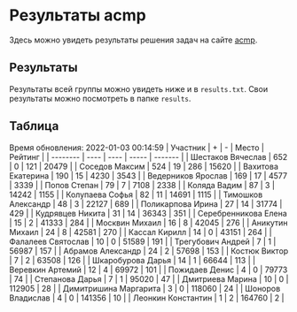 # Результаты acmp
Здесь можно увидеть результаты решения задач на сайте [acmp](https://acmp.ru). 

## Результаты
Результаты всей группы можно увидеть ниже и в `results.txt`.
Свои результаты можно посмотреть в папке `results`.

## Таблица
Время обновления: 2022-01-03 00:14:59
| Участник | +    | -    | Место | Рейтинг |
| -------- | ---- | ---- | ----- | ------- |
| Шестаков Вячеслав | 652 | 0 | 121 | 20479 |
| Соседов Максим | 524 | 19 | 286 | 15620 |
| Вахитова Екатерина | 190 | 15 | 4230 | 3543 |
| Ведерников Ярослав | 169 | 17 | 4577 | 3339 |
| Попов Степан | 79 | 7 | 7108 | 2338 |
| Коляда Вадим | 87 | 3 | 14242 | 1155 |
| Колупаева Софья | 82 | 11 | 14691 | 1115 |
| Тимошков Александр | 48 | 3 | 22127 | 689 |
| Поликарпова Ирина | 27 | 14 | 31774 | 429 |
| Кудрявцев Никита | 31 | 14 | 36343 | 351 |
| Серебренникова Елена | 15 | 2 | 41333 | 284 |
| Москвин Михаил | 16 | 8 | 42045 | 276 |
| Аникутин Михаил | 24 | 8 | 42581 | 270 |
| Кассал Кирилл | 14 | 0 | 43151 | 264 |
| Фалалеев Святослав | 10 | 0 | 51589 | 191 |
| Трегубович Андрей | 7 | 1 | 56987 | 157 |
| Абрамов Александр | 24 | 2 | 57698 | 153 |
| Костюк Виктор | 7 | 2 | 63508 | 126 |
| Шкаробурова Дарья | 14 | 1 | 66644 | 113 |
| Веревкин Артемий | 12 | 4 | 69972 | 101 |
| Пожидаев Денис | 4 | 0 | 79773 | 74 |
| Степанова Дарья | 7 | 1 | 95020 | 47 |
| Дмитриева Марина | 10 | 0 | 112905 | 28 |
| Димитришина Маргарита | 3 | 0 | 118060 | 24 |
| Шоноров Владислав | 4 | 0 | 141356 | 10 |
| Леонкин Константин | 1 | 2 | 164760 | 2 |
